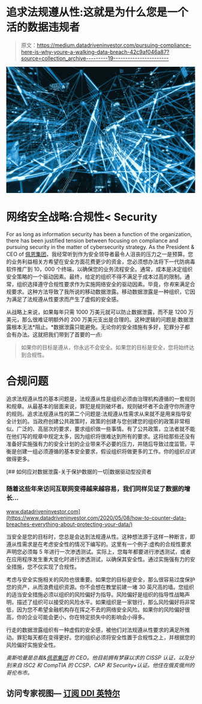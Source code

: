 # 追求法规遵从性:这就是为什么您是一个活的数据违规者

> 原文：<https://medium.datadriveninvestor.com/pursuing-compliance-here-is-why-youre-a-walking-data-breach-42c9af046a87?source=collection_archive---------19----------------------->

![](img/b2e1872b610e1489863213926063a78e.png)

# 网络安全战略:合规性< Security

For as long as information security has been a function of the organization, there has been justified tension between focusing on compliance and pursuing security in the matter of cybersecurity strategy. As the President & CEO of [佩恩集团](http://www.thepenn.group)，我经常听到作为安全领导者最令人沮丧的压力之一是预算。您的业务利益相关方希望在安全方面花费更少的资金，您必须想办法将下一代防病毒软件推广到 10，000 个终端，以确保您的业务流程安全。通常，成本是决定组织安全策略的一个驱动因素。最终，给定的组织不得不满足于成本过高的限制。通常，组织选择遵守合规性要求作为实施网络安全的驱动因素。毕竟，你*有*来满足合规要求。这种方法导致了我所说的移动数据泄露。移动数据泄露是一种组织，它因为满足了法规遵从性要求而产生了虚假的安全感。

从战略上来说，如果每年只需 1000 万美元就可以防止数据泄露，而不是 1200 万美元，那么很难证明额外的 200 万美元支出是合理的。这种逻辑的问题是:数据泄露根本无法*阻止。*数据泄露只能避免。无论你的安全措施有多好，犯罪分子都会有办法。这就把我们带到了首要的一点:

> 如果你的目标是遵从，你永远不会安全。如果您的目标是安全，您将始终达到合规性。

# 合规问题

追求法规遵从性的基本问题是，法规遵从性是组织必须由治理机构遵循的一套规则和规章。从最基本的层面来说，罪犯是规则破坏者。规则破坏者不会遵守你所遵守的规则。追求法规遵从性的第二个问题是:法规遵从性需求从来就不是用来指导安全计划的。当政府创建公共政策时，政策的创建与您创建您的组织的政策非常相似。广泛的、高层次的要求，要求组织做一些事情。有了公共政策，立法者就不能在他们写的规章中规定太多，因为组织将很难达到所有的要求。这将给那些还没有准备好实施强有力的安全计划的企业带来不必要的压力，并随后导致过度监管。平衡是创建一组必须遵循的基本安全要求，假设组织将做更多的工作。你的组织*应该*做得更多。

[](https://www.datadriveninvestor.com/2020/05/08/how-to-counter-data-breaches-everything-about-protecting-your-data/) [## 如何应对数据泄露-关于保护数据的一切|数据驱动型投资者

### 随着这些年来访问互联网变得越来越容易，我们同样见证了数据的增长…

www.datadriveninvestor.com](https://www.datadriveninvestor.com/2020/05/08/how-to-counter-data-breaches-everything-about-protecting-your-data/) 

当安全是您的目标时，您总是会达到法规遵从性。这种想法源于这样一种断言，即遵从性需求是在考虑安全性的情况下编写的。这里有一个例子:虚构的合规性要求声明您必须每 5 年进行一次渗透测试。实际上，您每年都要进行渗透测试，或者在应用程序发生重大变化时进行渗透测试，以确保其安全性。通过实施强有力的安全措施，您不仅实现了合规性。

考虑与安全实施相关的风险也很重要。如果您的目标是安全，那么很容易过度保护您的资产，从而浪费组织资源。你不会想在教堂前建一堵 30 英尺高的墙。您组织的适当安全措施必须以组织的风险偏好为指导。风险偏好是组织的指导性战略声明，描述了组织可以接受的风险水平。如果组织是一家银行，那么风险偏好将非常低，因为您不希望金融机构存在挥之不去的网络安全风险。如果你的风险偏好很高，你的企业可能会更小，你在特定损失中的影响会小得多。

行走的数据泄露组织有一种虚假的安全感，被他们对法规遵从性要求的满足所推动。罪犯每天都在变得更好。您的组织必须将安全性置于合规性之上，并根据您的风险偏好实施安全性。

*奥斯哈曼是总裁&*[*佩恩集团*](https://thepenn.group/about/) *的 CEO。他目前拥有梦寐以求的 CISSP 认证，以及分别来自 ISC2 和 CompTIA 的 CCSP、CAP 和 Security+认证。他住在俄亥俄州的哥伦布市。*

## 访问专家视图— [订阅 DDI 英特尔](https://datadriveninvestor.com/ddi-intel)